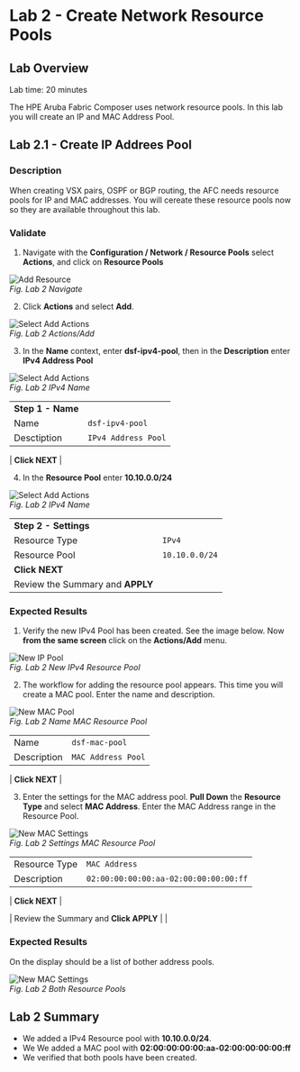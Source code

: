 # Lab 2 - Create Network Resource Pools

## Lab Overview

Lab time:  20 minutes

The HPE Aruba Fabric Composer uses network resource pools. In this lab you will create an IP and MAC Address Pool.

## Lab 2.1 - Create IP Addrees Pool

### Description
When creating VSX pairs, OSPF or BGP routing, the AFC needs resource pools for IP and MAC addresses. You will cereate these resource pools now so they are available throughout this lab.


### Validate  
1. Navigate with the **Configuration / Network / Resource Pools** select **Actions**, and click on **Resource Pools**

![Add Resource](images/rp1.png)  
_Fig. Lab 2 Navigate_  

2. Click **Actions** and select **Add**.
  
![Select Add Actions](images/rp2.png)  
_Fig. Lab 2 Actions/Add_  


3. In the **Name** context, enter **dsf-ipv4-pool**, then in the **Description** enter **IPv4 Address Pool**

![Select Add Actions](images/rp3.png)  
_Fig. Lab 2 IPv4 Name_ 

|   |   |  
|---|---|
| **Step 1 - Name** | |
| Name | ``dsf-ipv4-pool`` |  
| Desctiption | ``IPv4 Address Pool`` |  
 
| **Click NEXT**  |

4. In the **Resource Pool** enter **10.10.0.0/24**

![Select Add Actions](images/rp4.png)  
_Fig. Lab 2 IPv4 Name_ 

|   |   |  
|---|---|
| **Step 2 - Settings** | |
| Resource Type | ``IPv4`` |  
| Resource Pool | ``10.10.0.0/24`` |  
| **Click NEXT** | |  
| Review the Summary and **APPLY** | |  

### Expected Results

1. Verify the new IPv4 Pool has been created. See the image below. Now **from the same screen** click on the **Actions/Add** menu.

![New IP Pool](images/rp6.png)  
_Fig. Lab 2 New IPv4 Resource Pool_  

2. The workflow for adding the resource pool appears. This time you will create a MAC pool. Enter the name and description. 

![New MAC Pool](images/rp7.png)  
_Fig. Lab 2 Name MAC Resource Pool_  

|   |   |  
|---|---|  
| Name | ``dsf-mac-pool``|
| Description | ``MAC Address Pool`` | 

| **Click NEXT**  |

3. Enter the settings for the MAC address pool. **Pull Down** the **Resource Type** and select **MAC Address**. Enter the MAC Address range in the Resource Pool.


![New MAC Settings](images/rp8.png)  
_Fig. Lab 2 Settings MAC Resource Pool_  

|   |   |  
|---|---|  
| Resource Type | ``MAC Address``|
| Description | ``02:00:00:00:00:aa-02:00:00:00:00:ff`` | 

| **Click NEXT**  |

| Review the Summary and **Click APPLY** | |  
  


### Expected Results  
On the display should be a list of bother address pools.

![New MAC Settings](images/rp9.png)  
_Fig. Lab 2 Both Resource Pools_ 

## Lab 2 Summary  
- We added a IPv4 Resource pool with **10.10.0.0/24**.
- We We added a MAC pool with **02:00:00:00:00:aa-02:00:00:00:00:ff**
- We verified that both pools have been created.

